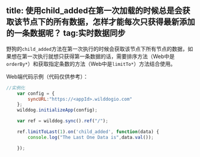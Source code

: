 title: 使用child_added在第一次加载的时候总是会获取该节点下的所有数据，怎样才能每次只获得最新添加的一条数据呢？
tag:实时数据同步
---
野狗的`child_added`方法在第一次执行的时候会获取该节点下所有节点的数据，如果想在第一次执行就想只获得第一条数据的话，需要排序方法（Web中是`orderBy*`）和获取指定条数的方法（Web中是`limitTo*`）方法结合使用。

Web端代码示例（代码仅供参考）：

```js
//实例化
    var config = {
        syncURL:"https://<appId>.wilddogio.com"
    };
    wilddog.initializeApp(config);

    var ref = wilddog.sync().ref("/");

    ref.limitToLast(1).on('child_added', function(data) {
        console.log("The Last One Data is",data.val());

    });

```
